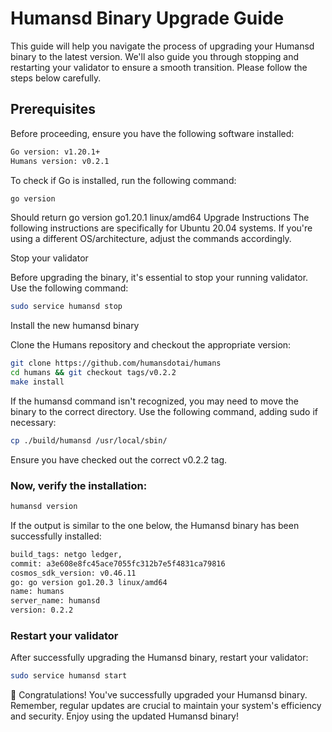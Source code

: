 # Humansd Binary Upgrade Guide

This guide will help you navigate the process of upgrading your Humansd binary to the latest version. We'll also guide you through stopping and restarting your validator to ensure a smooth transition. Please follow the steps below carefully.

## Prerequisites

Before proceeding, ensure you have the following software installed:

```sh
Go version: v1.20.1+
Humans version: v0.2.1
```

To check if Go is installed, run the following command:

```sh
go version
```

Should return go version go1.20.1 linux/amd64
Upgrade Instructions
The following instructions are specifically for Ubuntu 20.04 systems. If you're using a different OS/architecture, adjust the commands accordingly.

Stop your validator

Before upgrading the binary, it's essential to stop your running validator. Use the following command:

```bash
sudo service humansd stop
```

Install the new humansd binary

Clone the Humans repository and checkout the appropriate version:

```bash
git clone https://github.com/humansdotai/humans
cd humans && git checkout tags/v0.2.2
make install
```

If the humansd command isn't recognized, you may need to move the binary to the correct directory. Use the following command, adding sudo if necessary:

```bash
cp ./build/humansd /usr/local/sbin/
```

Ensure you have checked out the correct v0.2.2 tag.

### Now, verify the installation:

```bash
humansd version
```

If the output is similar to the one below, the Humansd binary has been successfully installed:

```bash
build_tags: netgo ledger,
commit: a3e608e8fc45ace7055fc312b7e5f4831ca79816
cosmos_sdk_version: v0.46.11
go: go version go1.20.3 linux/amd64
name: humans
server_name: humansd
version: 0.2.2
```

### Restart your validator

After successfully upgrading the Humansd binary, restart your validator:

```bash
sudo service humansd start
```

🎊 Congratulations! You've successfully upgraded your Humansd binary. Remember, regular updates are crucial to maintain your system's efficiency and security. Enjoy using the updated Humansd binary!
